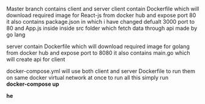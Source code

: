 Master branch contains client and server
client contain Dockerfile which will download required image for React-js from docker hub and expose port 80
it also contains package.json in which i have changed defualt 3000 port to 80 and App.js inside inside src folder which fetch 
data through api made by go lang

server contain Dockerfile which will download required image for golang from docker hub and expose port to 8080
it also contains main.go which will create api for client 

docker-compose.yml will use both client and server Dockerfile to run them on same docker virtual network at once
to run all this simply run  <br>
<b> docker-compose up <b>
  
he
